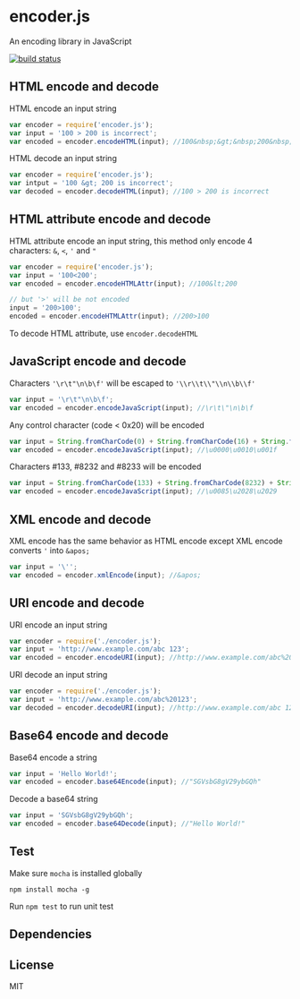 encoder.js
=======

An encoding library in JavaScript

[![build status](https://travis-ci.org/liushuping/encoder.js.svg)](https://travis-ci.org/liushuping/encoder.js.svg)

## HTML encode and decode
HTML encode an input string
```javascript
var encoder = require('encoder.js');
var input = '100 > 200 is incorrect';
var encoded = encoder.encodeHTML(input); //100&nbsp;&gt;&nbsp;200&nbsp;is&nbsp;incorrect
```

HTML decode an input string
```javascript
var encoder = require('encoder.js');
var intput = '100 &gt; 200 is incorrect';
var decoded = encoder.decodeHTML(input); //100 > 200 is incorrect
```

## HTML attribute encode and decode
HTML attribute encode an input string, this method only encode 4 characters: `&`, `<`, `'` and `"`
```javascript
var encoder = require('encoder.js');
var input = '100<200';
var encoded = encoder.encodeHTMLAttr(input); //100&lt;200

// but '>' will be not encoded
input = '200>100';
encoded = encoder.encodeHTMLAttr(input); //200>100
```
To decode HTML attribute, use `encoder.decodeHTML`

## JavaScript encode and decode
Characters `'\r\t"\n\b\f'` will be escaped to `'\\r\\t\\"\\n\\b\\f'`
```javascript
var input = '\r\t"\n\b\f';
var encoded = encoder.encodeJavaScript(input); //\r\t\"\n\b\f
```
Any control character (code < 0x20) will be encoded
```javascript
var input = String.fromCharCode(0) + String.fromCharCode(16) + String.fromCharCode(31);
var encoded = encoder.encodeJavaScript(input); //\u0000\u0010\u001f
```
Characters #133, #8232 and #8233 will be encoded
```javascript
var input = String.fromCharCode(133) + String.fromCharCode(8232) + String.fromCharCode(8233);
var encoded = encoder.encodeJavaScript(input); //\u0085\u2028\u2029
```

## XML encode and decode
XML encode has the same behavior as HTML encode except XML encode converts `'` into `&apos;`
```javascript
var input = '\'';
var encoded = encoder.xmlEncode(input); //&apos;
```

## URI encode and decode
URI encode an input string
```javascript
var encoder = require('./encoder.js');
var input = 'http://www.example.com/abc 123';
var encoded = encoder.encodeURI(input); //http://www.example.com/abc%20123
```

URI decode an input string
```javascript
var encoder = require('./encoder.js');
var input = 'http://www.example.com/abc%20123';
var decoded = encoder.decodeURI(input); //http://www.example.com/abc 123
```

## Base64 encode and decode
Base64 encode a string
```javascript
var input = 'Hello World!';
var encoded = encoder.base64Encode(input); //"SGVsbG8gV29ybGQh"
```
Decode a base64 string
```javascript
var input = 'SGVsbG8gV29ybGQh';
var encoded = encoder.base64Decode(input); //"Hello World!"
```

## Test
Make sure `mocha` is installed globally
```
npm install mocha -g
```
Run `npm test` to run unit test

## Dependencies

## License
MIT